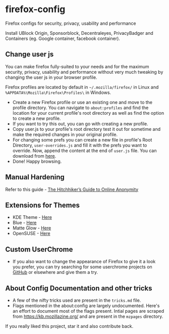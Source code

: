 # firefox-config
Firefox configs for security, privacy, usability and performance

Install UBlock Origin, Sponsorblock, Decentraleyes, PrivacyBadger and Containers (eg. Google container, facebook container).

## Change user js

You can make firefox fully-suited to your needs and for the maximum security, privacy, usability and performance without very much tweaking by changing the user js in your browser profile.

Firefox profiles are located by default in `~/.mozilla/firefox/` in Linux and `%APPDATA%\Mozilla\Firefox\Profiles\` in Windows.


- Create a new Firefox profile or use an existing one and move to the profile directory. You can navigate to `about:profiles` and find the location for your current profile's root directory as well as find the option to create a new profile. 
- If you want to try this out, you can go with creating a new profile.
- Copy user.js to your profile's root directory test it out for sometime and make the required changes in your original profile.
- For changing some prefs you can create a new file in profile's Root Directory, `user-overrides.js` and fill it with the prefs you want to override. Now, append the content at the end of `user.js` file. You can download from [here](https://github.com/prirai/firefox-config/raw/main/user.js).
- Done! Happy browsing.

## Manual Hardening

Refer to this guide - [The Hitchhiker’s Guide to Online Anonymity](https://anonymousplanet.org/guide.html#firefox-1)

## Extensions for Themes

- KDE Theme - [Here](https://addons.mozilla.org/en-US/firefox/addon/astitva-kde/?utm_source=addons.mozilla.org&utm_medium=referral&utm_content=search)
- Blue - [Here](https://addons.mozilla.org/en-US/firefox/addon/astitva-blue/?utm_source=addons.mozilla.org&utm_medium=referral&utm_content=search)
- Matte Glow - [Here](https://addons.mozilla.org/en-US/firefox/addon/astitva-matte-glow/?utm_source=addons.mozilla.org&utm_medium=referral&utm_content=search)
- OpenSUSE - [Here](https://addons.mozilla.org/en-US/firefox/addon/astitva-opensuse/?utm_source=addons.mozilla.org&utm_medium=referral&utm_content=search)

## Custom UserChrome

- If you also want to change the appearance of Firefox to give it a look you prefer, you can try searching for some userchrome projects on [GitHub](https://github.com/search?q=firefox%20userchrome&type=repositories) or elsewhere and give them a try.

## About Config Documentation and other tricks

- A few of the nifty tricks used are present in the `tricks.md` file.
- Flags mentioned in the about:config are largely undocumented. Here's an effort to document most of the flags present. Intial pages are scraped from https://kb.mozillazine.org/ and are present in the `mzpages` directory.

If you really liked this project, star it and also contribute back.

